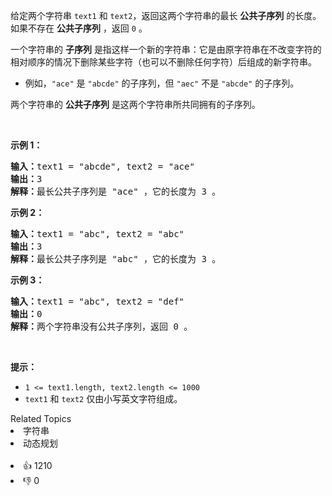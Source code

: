 <p>给定两个字符串&nbsp;<code>text1</code> 和&nbsp;<code>text2</code>，返回这两个字符串的最长 <strong>公共子序列</strong> 的长度。如果不存在 <strong>公共子序列</strong> ，返回 <code>0</code> 。</p>

<p>一个字符串的&nbsp;<strong>子序列</strong><em>&nbsp;</em>是指这样一个新的字符串：它是由原字符串在不改变字符的相对顺序的情况下删除某些字符（也可以不删除任何字符）后组成的新字符串。</p>

<ul> 
 <li>例如，<code>"ace"</code> 是 <code>"abcde"</code> 的子序列，但 <code>"aec"</code> 不是 <code>"abcde"</code> 的子序列。</li> 
</ul>

<p>两个字符串的 <strong>公共子序列</strong> 是这两个字符串所共同拥有的子序列。</p>

<p>&nbsp;</p>

<p><strong>示例 1：</strong></p>

<pre>
<strong>输入：</strong>text1 = "abcde", text2 = "ace" 
<strong>输出：</strong>3  
<strong>解释：</strong>最长公共子序列是 "ace" ，它的长度为 3 。
</pre>

<p><strong>示例 2：</strong></p>

<pre>
<strong>输入：</strong>text1 = "abc", text2 = "abc"
<strong>输出：</strong>3
<strong>解释：</strong>最长公共子序列是 "abc" ，它的长度为 3 。
</pre>

<p><strong>示例 3：</strong></p>

<pre>
<strong>输入：</strong>text1 = "abc", text2 = "def"
<strong>输出：</strong>0
<strong>解释：</strong>两个字符串没有公共子序列，返回 0 。
</pre>

<p>&nbsp;</p>

<p><strong>提示：</strong></p>

<ul> 
 <li><code>1 &lt;= text1.length, text2.length &lt;= 1000</code></li> 
 <li><code>text1</code> 和&nbsp;<code>text2</code> 仅由小写英文字符组成。</li> 
</ul>

<div><div>Related Topics</div><div><li>字符串</li><li>动态规划</li></div></div><br><div><li>👍 1210</li><li>👎 0</li></div>
